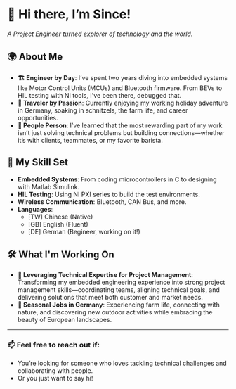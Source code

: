 # 👋 Hi there, I’m Since!

_A Project Engineer turned explorer of technology and the world._

## 🌍 About Me
- **🏗️ Engineer by Day**: I’ve spent two years diving into embedded systems like Motor Control Units (MCUs) and Bluetooth firmware. From BEVs to HIL testing with NI tools, I've been there, debugged that.  
- **🎒 Traveler by Passion**: Currently enjoying my working holiday adventure in Germany, soaking in schnitzels, the farm life, and career opportunities.  
- **🤝 People Person**: I’ve learned that the most rewarding part of my work isn’t just solving technical problems but building connections—whether it’s with clients, teammates, or my favorite barista.  

## 🔧 My Skill Set
- **Embedded Systems**: From coding microcontrollers in C to designing with Matlab Simulink.  
- **HIL Testing**: Using NI PXI series to build the test environments.  
- **Wireless Communication**: Bluetooth, CAN Bus, and more.  
- **Languages**:  
  - [TW] Chinese (Native)  
  - [GB] English (Fluent)  
  - [DE] German (Begineer, working on it!)  

## 🛠️ What I'm Working On
- **🔄 Leveraging Technical Expertise for Project Management**: Transforming my embedded engineering experience into strong project management skills—coordinating teams, aligning technical goals, and delivering solutions that meet both customer and market needs.  
- **🏡 Seasonal Jobs in Germany**: Experiencing farm life, connecting with nature, and discovering new outdoor activities while embracing the beauty of European landscapes.  

---

### 📫 Feel free to reach out if:
- You’re looking for someone who loves tackling technical challenges and collaborating with people.  
- Or you just want to say hi!  
